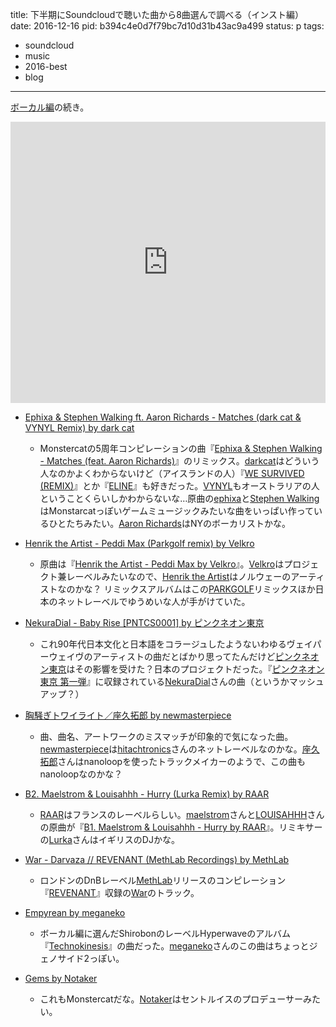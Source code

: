 title: 下半期にSoundcloudで聴いた曲から8曲選んで調べる（インスト編）
date: 2016-12-16
pid: b394c4e0d7f79bc7d10d31b43ac9a499
status: p
tags:
- soundcloud
- music
- 2016-best
- blog
---

[ボーカル編][1]の続き。

<iframe width="100%" height="450" scrolling="no" frameborder="no" src="https://w.soundcloud.com/player/?url=https%3A//api.soundcloud.com/playlists/282835677&amp;color=ff5500&amp;auto_play=false&amp;hide_related=false&amp;show_comments=true&amp;show_user=true&amp;show_reposts=false"></iframe>

- [Ephixa & Stephen Walking ft. Aaron Richards - Matches (dark cat & VYNYL Remix) by dark cat][2]
	- Monstercatの5周年コンピレーションの曲『[Ephixa & Stephen Walking - Matches (feat. Aaron Richards)][3]』のリミックス。[darkcat][4]はどういう人なのかよくわからないけど（アイスランドの人）『[WE SURVIVED (REMIX)][5]』とか『[ELINE][6]』も好きだった。[VYNYL][7]もオーストラリアの人ということくらいしかわからないな…原曲の[ephixa][8]と[Stephen Walking][9]はMonstarcatっぽいゲームミュージックみたいな曲をいっぱい作っているひとたちみたい。[Aaron Richards][10]はNYのボーカリストかな。
- [Henrik the Artist - Peddi Max (Parkgolf remix) by Velkro][11]
	- 原曲は『[Henrik the Artist - Peddi Max by Velkro][12]』。[Velkro][13]はプロジェクト兼レーベルみたいなので、[Henrik the Artist][14]はノルウェーのアーティストなのかな？ リミックスアルバムはこの[PARKGOLF][15]リミックスほか日本のネットレーベルでゆうめいな人が手がけていた。
- [NekuraDial - Baby Rise [PNTCS0001] by ピンクネオン東京][16]
	- これ90年代日本文化と日本語をコラージュしたようないわゆるヴェイパーウェイヴのアーティストの曲だとばかり思ってたんだけど[ピンクネオン東京][17]はその影響を受けた？日本のプロジェクトだった。『[ピンクネオン東京 第一弾][18]』に収録されている[NekuraDial][19]さんの曲（というかマッシュアップ？）
- [胸騒ぎトワイライト／座久拓郎 by newmasterpiece][20]
	- 曲、曲名、アートワークのミスマッチが印象的で気になった曲。[newmasterpiece][21]は[hitachtronics][22]さんのネットレーベルなのかな。[座久拓郎][23]さんはnanoloopを使ったトラックメイカーのようで、この曲もnanoloopなのかな？
- [B2. Maelstrom & Louisahhh - Hurry (Lurka Remix) by RAAR][24]
	- [RAAR][25]はフランスのレーベルらしい。[maelstrom][26]さんと[LOUISAHHH][27]さんの原曲が『[B1. Maelstrom & Louisahhh - Hurry by RAAR][28]』。リミキサーの[Lurka][29]さんはイギリスのDJかな。
- [War - Darvaza // REVENANT (MethLab Recordings) by MethLab][30]
	- ロンドンのDnBレーベル[MethLab][31]リリースのコンピレーション『[REVENANT][32]』収録の[War][33]のトラック。

- [Empyrean by meganeko][34]
	- ボーカル編に選んだShirobonのレーベルHyperwaveのアルバム『[Technokinesis][35]』の曲だった。[meganeko][36]さんのこの曲はちょっとジェノサイド2っぽい。
- [Gems by Notaker][37]
	- これもMonstercatだな。[Notaker][38]はセントルイスのプロデューサーみたい。

[1]:	http://text-perforation.doppac.cc/2016/12/15/201612/soundcloud-second-half-best-8tracks-vocal/
[2]:	https://soundcloud.com/dark_cat/ephixa-stephen-walking-ft-aaron-richards-matches-dark-cat-vynyl-remix%20%0A
[3]:	https://soundcloud.com/monstercat/ephixa-stephen-walking-matches
[4]:	https://soundcloud.com/dark_cat
[5]:	https://soundcloud.com/dark_cat/we-survived/s-nuSq9
[6]:	https://soundcloud.com/dark_cat/eline/s-nuSq9
[7]:	https://soundcloud.com/vynylmusic
[8]:	https://soundcloud.com/ephixa
[9]:	https://soundcloud.com/stephenwalking
[10]:	https://twitter.com/_aaronrichards
[11]:	https://soundcloud.com/velkrolabel/henrik-the-artist-peddi-max-parkgolf-remix%20%0A
[12]:	https://soundcloud.com/velkrolabel/henrik-the-artist-peddi-max
[13]:	https://soundcloud.com/velkrolabel%0A
[14]:	https://soundcloud.com/henrik-the-artist
[15]:	https://soundcloud.com/parkgolf
[16]:	https://soundcloud.com/pinkneontokyo/nekuradial-baby-rise-pntcs0001%C2%8D%C2%9D
[17]:	https://soundcloud.com/pinkneontokyo
[18]:	https://pinkneontokyo.bandcamp.com/releases
[19]:	https://soundcloud.com/nekuradial
[20]:	https://soundcloud.com/newmasterpiece/vhsdisc000trk4%C2%81%C2%8F
[21]:	https://soundcloud.com/newmasterpiece
[22]:	https://twitter.com/hitachtronics
[23]:	https://twitter.com/taquro_zaqu
[24]:	https://soundcloud.com/raarraar/maelstrom-louisahhh-hurry-lurka-remix%20%0A
[25]:	https://soundcloud.com/raarraar%0A
[26]:	https://soundcloud.com/maelstrom%0A
[27]:	https://soundcloud.com/louisahhh%0A
[28]:	https://soundcloud.com/raarraar/hurry
[29]:	https://soundcloud.com/lurka
[30]:	https://soundcloud.com/methlab-recordings/war-darvaza-revenant-methlab-recordings
[31]:	https://soundcloud.com/methlab-recordings
[32]:	https://soundcloud.com/methlab-recordings/sets/out-now-methlab-revenant
[33]:	https://soundcloud.com/wardnb
[34]:	https://soundcloud.com/meganeko/empyrean%20%0A
[35]:	https://meganeko.bandcamp.com/album/technokinesis
[36]:	https://soundcloud.com/meganeko
[37]:	https://soundcloud.com/notakermusic/gems/s-nuSq9
[38]:	https://soundcloud.com/notakermusic